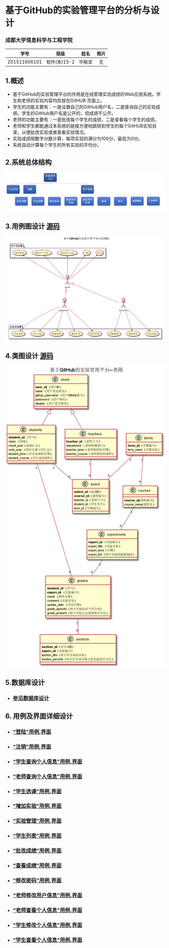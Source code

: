 ﻿<!-- markdownlint-disable MD033-->
<!-- 禁止MD033类型的警告 https://www.npmjs.com/package/markdownlint -->

# 基于GitHub的实验管理平台的分析与设计

### 成都大学信息科学与工程学院

|学号|班级|姓名|照片|
|:-------:|:-------------: | :----------:|:---:|
|201511606101|软件(本)15-2|毕榆坚|无|

## 1.概述
- 基于GitHub的实验管理平台的作用是在线管理实验成绩的Web应用系统。学生和老师的实验内容均存放在GitHUB
页面上。
- 学生的功能主要有：一是设置自己的GitHub用户名，二是查询自己的实验成绩。学生的GitHub用户名是公开的，但成绩不公开。
- 老师的功能主要有：一是批改每个学生的成绩，二是查看每个学生的成绩。
- 老师和学生都能通过本系统的链接方便地跳转到学生的每个GitHUB实验目录，以便批改实验或者查看实验情况。
- 实验成绩按数字分数计算，每项实验的满分为100分，最低为0分。
- 系统自动计算每个学生的所有实验的平均分。

## 2.系统总体结构
![](images/structure.png)

## 3.用例图设计 [源码](src/usercase.puml)
![](images/usercase.png)

## 4.类图设计 [源码](src/class.puml)
![](images/class.png)

## 5.数据库设计
- ### [参见数据库设计](数据库设计.md)

## 6. 用例及界面详细设计
- ### [“登陆”用例](./用例/登陆.md),[界面](https://minutelight.github.io/is_analysis/demo3/ui/home.html)
- ### [“注销”用例](./用例/登出.md),[界面](https://JasonChenhx.github.io/is_analysis/demo3/ui/home.html)
- ### [“学生查询个人信息”用例](./用例/查找课程.md),[界面](https://minutelight.github.io/is_analysis/demo3/ui/学生个人信息查询.html)
- ### [“老师查询个人信息”用例](./用例/查找课程.md),[界面](https://minutelight.github.io/is_analysis/demo3/ui/教师个人信息查询.html)
- ### [“学生选课”用例](./用例/选择课程.md),[界面](https://minutelight.github.io/is_analysis/demo3/ui/学生选课.html)
- ### [“增加实验”用例](./用例/增加实验.md),[界面](https://minutelight.github.io/is_analysis/demo3/ui/教师添加实验.html)
- ### [“实验管理”用例](./用例/查看用户信息.md),[界面](https://minutelight.github.io/is_analysis/demo3/ui/教师实验管理.html)
- ### [“学生列表”用例](./用例/学生列表.md),[界面](https://minutelight.github.io/is_analysis/demo3/ui/查询学生成绩.html)
- ### [“批改成绩”用例](./用例/批改成绩并设置成绩组成部分.md),[界面](https://minutelight.github.io/is_analysis/demo3/ui/评定成绩.html)
- ### [“查看成绩”用例](./用例/查看成绩.md),[界面](https://minutelight.github.io/is_analysis/demo3/ui/学生查看具体评分项.html)
- ### [“修改密码”用例](./用例/修改密码.md),[界面](https://minutelight.github.io/is_analysis/demo3/ui/修改密码.html)
- ### [“老师修改用户信息”用例](./用例/修改用户信息.md),[界面](https://minutelight.github.io/is_analysis/demo3/ui/教师个人信息修改.html)
- ### [“老师查看个人信息”用例](./用例/查看用户信息.md),[界面](https://minutelight.github.io/is_analysis/demo3/ui/教师个人信息查看.html)
- ### [“学生修改个人信息”用例](./用例/查看用户信息.md),[界面](https://minutelight.github.io/is_analysis/demo3/ui/学生个人信息修改.html)
- ### [“学生查看个人信息”用例](./用例/查看用户信息.md),[界面](https://minutelight.github.io/is_analysis/demo3/ui/学生个人信息查询.html)
